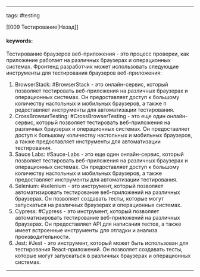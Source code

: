 ____

tags: #testing 

[[009 Тестирование|Назад]]

#### keywords:

Тестирование браузеров веб-приложения - это процесс проверки, как приложение работает на различных браузерах и операционных системах. Фронтенд разработчик может использовать следующие инструменты для тестирования браузеров веб-приложения:

1. BrowserStack: #BrowserStack - это онлайн-сервис, который позволяет тестировать веб-приложения на различных браузерах и операционных системах. Он предоставляет доступ к большому количеству настольных и мобильных браузеров, а также п редоставляет инструменты для автоматизации тестирования.
2. CrossBrowserTesting: #CrossBrowserTesting - это еще один онлайн-сервис, который позволяет тестировать веб-приложения на различных браузерах и операционных системах. Он предоставляет доступ к большому количеству настольных и мобильных браузеров, а также предоставляет инструменты для автоматизации тестирования.
3. Sauce Labs: #Sauce-Labs - это еще один онлайн-сервис, который позволяет тестировать веб-приложения на различных браузерах и операционных системах. Он предоставляет доступ к большому количеству настольных и мобильных браузеров, а также предоставляет инструменты для автоматизации тестирования.
4. Selenium: #selenium - это инструмент, который позволяет автоматизировать тестирование веб-приложений на различных браузерах. Он позволяет создавать тесты, которые могут запускаться на различных браузерах и операционных системах.
5. Cypress: #Cypress - это инструмент, который позволяет автоматизировать тестирование веб-приложений на различных браузерах. Он предоставляет API для написания тестов, а также имеет встроенные инструменты для отладки и анализа производительности.
6. Jest: #Jest - это инструмент, который может быть использован для тестирования React-приложений. Он позволяет создавать тесты, которые могут запускаться в различных браузерах и операционных системах.

_____

